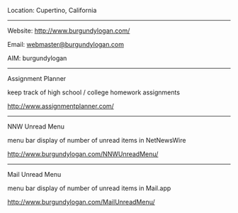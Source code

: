 

Location: Cupertino, California

----

Website: http://www.burgundylogan.com/

Email: webmaster@burgundylogan.com

AIM:  burgundylogan

----

Assignment Planner

keep track of high school / college homework assignments

http://www.assignmentplanner.com/

----

NNW Unread Menu

menu bar display of number of unread items in NetNewsWire

http://www.burgundylogan.com/NNWUnreadMenu/

----

Mail Unread Menu

menu bar display of number of unread items in Mail.app

http://www.burgundylogan.com/MailUnreadMenu/
